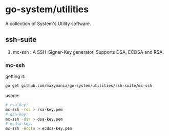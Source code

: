 # go-system/utilities

A collection of System's Utility software.

## ssh-suite

1. mc-ssh : A SSH-Signer-Key generator. Supports DSA, ECDSA and RSA.

### mc-ssh

getting it:
```sh
go get github.com/maxymania/go-system/utilities/ssh-suite/mc-ssh
```

usage:
```sh
# rsa-key:
mc-ssh -rsa > rsa-key.pem
# dsa-key:
mc-ssh -dsa > dsa-key.pem
# ecdsa-key:
mc-ssh -ecdsa > ecdsa-key.pem
```


